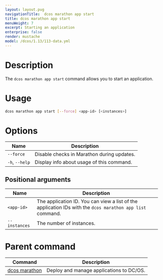 ```yaml
---
layout: layout.pug
navigationTitle:  dcos marathon app start
title: dcos marathon app start
menuWeight: 7
excerpt: Starting an application
enterprise: false
render: mustache
model: /dcos/1.13/113-data.yml
---
```



# Description

The `dcos marathon app start` command allows you to start an application.

# Usage

```bash
dcos marathon app start [--force] <app-id> [<instances>]
```

# Options

| Name |  Description |
|---------|-------------|
| `--force`   |  Disable checks in Marathon during updates. |
| `-h`, `--help` | Display info about usage of this command. |


## Positional arguments

| Name |  Description |
|---------|-------------|
| `<app-id>`   |   The application ID.  You can view a list of the application IDs with the `dcos marathon app list` command.  |
| `--instances`   |  The number of instances. |


# Parent command

| Command | Description |
|---------|-------------|
| [dcos marathon](/1.13/cli/command-reference/dcos-marathon/) | Deploy and manage applications to DC/OS. |


